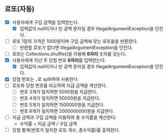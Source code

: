 ## 로또(자동)

- [x] 사용자에게 구입 금액을 입력받는다. 
  - [x] 입력값이 null이거나 빈 공백 문자일 경우 IllegalArgumentException을 던진다. 
- [ ] 로또 1장의 가격은 1000원이며 구입 금액에 맞는 로또들을 반환한다.
  - [ ] 반환할 로또가 없다면 IllegalArgumentException을 던진다.
- [ ] 로또는 Collections.shuffle()을 이용해 **6자리** 숫자를 갖는다.
- [x] 사용자에게 지난 주 당첨 번호 **6자리**를 입력받는다.
  - [x] 입력값이 null이거나 빈 공백 문자일 경우 IllegalArgumentException을 던진다.
- [x] 당첨 번호는 `,`로 split하여 사용한다.
- [ ] 로또와 당첨 번호를 비교하여 지급 금액을 계산한다.
  - [ ] 번호 3개가 일치하면 5000원을 지급한다.
  - [ ] 번호 4개가 일치하면 50000원을 지급한다.
  - [ ] 번호 5개가 일치하면 1500000원을 지급한다.
  - [ ] 번호 6개가 일치하면 2000000000원을 지급한다.
- [ ] 지급 금액과 구입 금액을 이용하여 총 수익률을 계산한다.
  - 수익률 = 지급 금액 / 구입 금액
- [ ] 당첨 통계(번호가 일치한 로또 개수, 총수익률)를 츨력한다.
